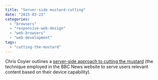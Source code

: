 ```yaml
---
title: "Server-side mustard-cutting"
date: "2015-03-23"
categories: 
  - "browsers"
  - "responsive-web-design"
  - "web-browsers"
  - "web-development"
tags: 
  - "cutting-the-mustard"
---
```


Chris Coyier outlines a [server-side approach to cutting the mustard](https://github.com/chriscoyier/server-side-mustard-cut) (the technique employed in the BBC News website to serve users relevant content based on their device capability).
